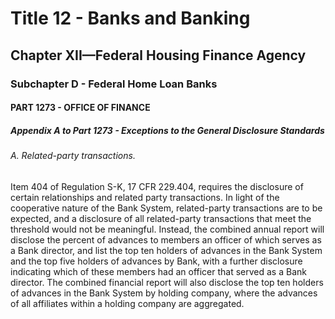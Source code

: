 
# Title 12 - Banks and Banking
## Chapter XII—Federal Housing Finance Agency
### Subchapter D - Federal Home Loan Banks
#### PART 1273 - OFFICE OF FINANCE
##### Appendix A to Part 1273 - Exceptions to the General Disclosure Standards
###### A. Related-party transactions.

Item 404 of Regulation S-K, 17 CFR 229.404, requires the disclosure of certain relationships and related party transactions. In light of the cooperative nature of the Bank System, related-party transactions are to be expected, and a disclosure of all related-party transactions that meet the threshold would not be meaningful. Instead, the combined annual report will disclose the percent of advances to members an officer of which serves as a Bank director, and list the top ten holders of advances in the Bank System and the top five holders of advances by Bank, with a further disclosure indicating which of these members had an officer that served as a Bank director. The combined financial report will also disclose the top ten holders of advances in the Bank System by holding company, where the advances of all affiliates within a holding company are aggregated.
